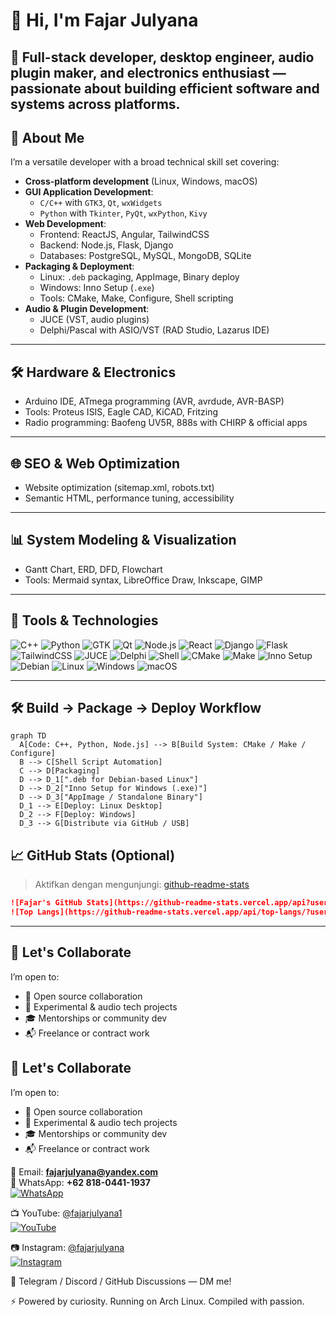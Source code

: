 # 👋 Hi, I'm Fajar Julyana

🎯 Full-stack developer, desktop engineer, audio plugin maker, and electronics enthusiast — passionate about building efficient software and systems across platforms.
---

## 🧠 About Me

I’m a versatile developer with a broad technical skill set covering:

- **Cross-platform development** (Linux, Windows, macOS)
- **GUI Application Development**:
  - `C/C++` with `GTK3`, `Qt`, `wxWidgets`
  - `Python` with `Tkinter`, `PyQt`, `wxPython`, `Kivy`
- **Web Development**:
  - Frontend: ReactJS, Angular, TailwindCSS
  - Backend: Node.js, Flask, Django
  - Databases: PostgreSQL, MySQL, MongoDB, SQLite
- **Packaging & Deployment**:
  - Linux: `.deb` packaging, AppImage, Binary deploy
  - Windows: Inno Setup (`.exe`)
  - Tools: CMake, Make, Configure, Shell scripting
- **Audio & Plugin Development**:
  - JUCE (VST, audio plugins)
  - Delphi/Pascal with ASIO/VST (RAD Studio, Lazarus IDE)

---

## 🛠️ Hardware & Electronics

- Arduino IDE, ATmega programming (AVR, avrdude, AVR-BASP)
- Tools: Proteus ISIS, Eagle CAD, KiCAD, Fritzing
- Radio programming: Baofeng UV5R, 888s with CHIRP & official apps

---

## 🌐 SEO & Web Optimization

- Website optimization (sitemap.xml, robots.txt)
- Semantic HTML, performance tuning, accessibility

---

## 📊 System Modeling & Visualization

- Gantt Chart, ERD, DFD, Flowchart
- Tools: Mermaid syntax, LibreOffice Draw, Inkscape, GIMP

---

## 🧰 Tools & Technologies

![C++](https://img.shields.io/badge/C++-00599C?style=for-the-badge&logo=c%2B%2B&logoColor=white)
![Python](https://img.shields.io/badge/Python-3776AB?style=for-the-badge&logo=python&logoColor=white)
![GTK](https://img.shields.io/badge/GTK-8BC34A?style=for-the-badge&logo=gnome&logoColor=white)
![Qt](https://img.shields.io/badge/Qt-41CD52?style=for-the-badge&logo=qt&logoColor=white)
![Node.js](https://img.shields.io/badge/Node.js-339933?style=for-the-badge&logo=node.js&logoColor=white)
![React](https://img.shields.io/badge/React-61DAFB?style=for-the-badge&logo=react&logoColor=black)
![Django](https://img.shields.io/badge/Django-092E20?style=for-the-badge&logo=django&logoColor=white)
![Flask](https://img.shields.io/badge/Flask-000000?style=for-the-badge&logo=flask&logoColor=white)
![TailwindCSS](https://img.shields.io/badge/TailwindCSS-38B2AC?style=for-the-badge&logo=tailwind-css&logoColor=white)
![JUCE](https://img.shields.io/badge/JUCE-A558A0?style=for-the-badge)
![Delphi](https://img.shields.io/badge/Delphi-EA1F24?style=for-the-badge)
![Shell](https://img.shields.io/badge/Shell-Bash-4EAA25?style=for-the-badge&logo=gnu-bash&logoColor=white)
![CMake](https://img.shields.io/badge/CMake-064F8C?style=for-the-badge&logo=cmake&logoColor=white)
![Make](https://img.shields.io/badge/Make-1572B6?style=for-the-badge&logo=gnu&logoColor=white)
![Inno Setup](https://img.shields.io/badge/InnoSetup-FF4500?style=for-the-badge)
![Debian](https://img.shields.io/badge/Debian-A81D33?style=for-the-badge&logo=debian&logoColor=white)
![Linux](https://img.shields.io/badge/Linux-FCC624?style=for-the-badge&logo=linux&logoColor=black)
![Windows](https://img.shields.io/badge/Windows-0078D6?style=for-the-badge&logo=windows&logoColor=white)
![macOS](https://img.shields.io/badge/macOS-000000?style=for-the-badge&logo=apple&logoColor=white)

---
## 🛠️ Build → Package → Deploy Workflow

```mermaid
graph TD
  A[Code: C++, Python, Node.js] --> B[Build System: CMake / Make / Configure]
  B --> C[Shell Script Automation]
  C --> D[Packaging]
  D --> D_1[".deb for Debian-based Linux"]
  D --> D_2["Inno Setup for Windows (.exe)"]
  D --> D_3["AppImage / Standalone Binary"]
  D_1 --> E[Deploy: Linux Desktop]
  D_2 --> F[Deploy: Windows]
  D_3 --> G[Distribute via GitHub / USB]
```

## 📈 GitHub Stats (Optional)

> Aktifkan dengan mengunjungi: [github-readme-stats](https://github.com/anuraghazra/github-readme-stats)

```markdown
![Fajar's GitHub Stats](https://github-readme-stats.vercel.app/api?username=fajarjulyana-coder&show_icons=true&theme=radical)
![Top Langs](https://github-readme-stats.vercel.app/api/top-langs/?username=fajarjulyana-coder&layout=compact&theme=radical)
```

---

## 🤝 Let's Collaborate

I’m open to:

* 🔧 Open source collaboration
* 🧪 Experimental & audio tech projects
* 🎓 Mentorships or community dev
* 📬 Freelance or contract work

## 🤝 Let's Collaborate

I’m open to:

- 🔧 Open source collaboration  
- 🧪 Experimental & audio tech projects  
- 🎓 Mentorships or community dev  
- 📬 Freelance or contract work

📧 Email: **[fajarjulyana@yandex.com](mailto:fajarjulyana@yandex.com)**  
📱 WhatsApp: **+62 818-0441-1937**  
[![WhatsApp](https://img.shields.io/badge/Chat%20on-WhatsApp-25D366?style=flat&logo=whatsapp&logoColor=white)](https://wa.me/6281804411937)

📺 YouTube: [@fajarjulyana1](https://www.youtube.com/@fajarjulyana1)  
[![YouTube](https://img.shields.io/badge/Subscribe-YouTube-red?style=flat&logo=youtube&logoColor=white)](https://www.youtube.com/@fajarjulyana1)

📷 Instagram: [@fajarjulyana](https://www.instagram.com/fajarjulyana/)  
[![Instagram](https://img.shields.io/badge/Follow-Instagram-E4405F?style=flat&logo=instagram&logoColor=white)](https://www.instagram.com/fajarjulyana/)

💬 Telegram / Discord / GitHub Discussions — DM me!


⚡ Powered by curiosity. Running on Arch Linux. Compiled with passion.




